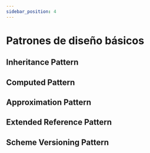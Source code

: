```yaml
---
sidebar_position: 4
---
```


# Patrones de diseño básicos

## Inheritance Pattern

## Computed Pattern

## Approximation Pattern

## Extended Reference Pattern

## Scheme Versioning Pattern